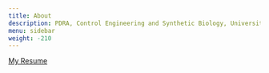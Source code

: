 ```yaml
---
title: About
description: PDRA, Control Engineering and Synthetic Biology, University of Edinburgh, curator for Systems Biology Ontology, Fan of big ideas, music. Foodie.
menu: sidebar
weight: -210
---
```

[My Resume](/resume/VarunKothamachu_Resume.pdf)
